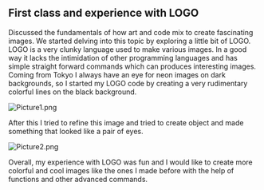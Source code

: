## First class and experience with LOGO

Discussed the fundamentals of how art and code mix to create fascinating images. We started delving into this topic by exploring a little bit of LOGO. LOGO is a very clunky language used to make various images. In a good way it lacks the intimidation of other programming languages and has simple straight forward commands which can produces interesting images. Coming from Tokyo I always have an eye for neon images on dark backgrounds, so I started my LOGO code by creating a very rudimentary colorful lines on the black background. 

![Picture1.png]({{site.baseurl}}/Picture1.png)

After this I tried to refine this image and tried to create object and made something that looked like a pair of eyes.

![Picture2.png]({{site.baseurl}}/Picture2.png)

Overall, my experience with LOGO was fun and I would like to create more colorful and cool images like the ones I made before with the help of functions and other advanced commands.
